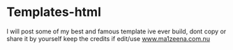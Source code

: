 Templates-html
==============

I will post some of my best and famous template ive ever build, dont copy or share it by yourself
keep the credits if edit/use
www.ma1zeena.com.nu
